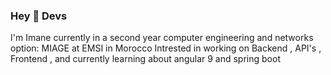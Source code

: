 ### Hey  👋  Devs

I'm Imane currently in a second year computer engineering and networks option: MIAGE at EMSI in Morocco
Intrested in working on Backend , API's , Frontend , and currently learning about angular 9 and spring boot  
